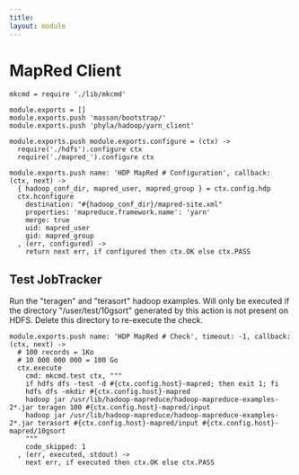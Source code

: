 ```yaml
---
title: 
layout: module
---
```


# MapRed Client

    mkcmd = require './lib/mkcmd'

    module.exports = []
    module.exports.push 'masson/bootstrap/'
    module.exports.push 'phyla/hadoop/yarn_client'

    module.exports.push module.exports.configure = (ctx) ->
      require('./hdfs').configure ctx
      require('./mapred_').configure ctx

    module.exports.push name: 'HDP MapRed # Configuration', callback: (ctx, next) ->
      { hadoop_conf_dir, mapred_user, mapred_group } = ctx.config.hdp
      ctx.hconfigure
        destination: "#{hadoop_conf_dir}/mapred-site.xml"
        properties: 'mapreduce.framework.name': 'yarn'
        merge: true
        uid: mapred_user
        gid: mapred_group
      , (err, configured) ->
        return next err, if configured then ctx.OK else ctx.PASS 

## Test JobTracker

Run the "teragen" and "terasort" hadoop examples. Will only
be executed if the directory "/user/test/10gsort" generated 
by this action is not present on HDFS. Delete this directory 
to re-execute the check.

    module.exports.push name: 'HDP MapRed # Check', timeout: -1, callback: (ctx, next) ->
      # 100 records = 1Ko
      # 10 000 000 000 = 100 Go
      ctx.execute
        cmd: mkcmd.test ctx, """
        if hdfs dfs -test -d #{ctx.config.host}-mapred; then exit 1; fi
        hdfs dfs -mkdir #{ctx.config.host}-mapred
        hadoop jar /usr/lib/hadoop-mapreduce/hadoop-mapreduce-examples-2*.jar teragen 100 #{ctx.config.host}-mapred/input
        hadoop jar /usr/lib/hadoop-mapreduce/hadoop-mapreduce-examples-2*.jar terasort #{ctx.config.host}-mapred/input #{ctx.config.host}-mapred/10gsort
        """
        code_skipped: 1
      , (err, executed, stdout) ->
        next err, if executed then ctx.OK else ctx.PASS